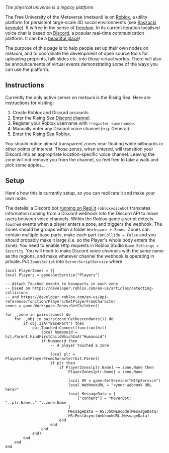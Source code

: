 *The physical universe is a legacy platform.*

The Free University of the Metaverse (metauni) is on [Roblox](https://www.roblox.com/), a utility platform for persistent large-scale 3D social environments (see [Baszucki keynote](https://www.youtube.com/watch?v=G00GlCJc0mU)). It is free in the sense of [freedom](https://en.wikipedia.org/wiki/Free_University_of_Berlin). In its current iteration localised voice chat is based on [Discord](https://www.discord.com), a popular real-time communication platform. It can be a [beautiful place](https://www.roblox.com/games/5326950832/Roblox-Realistic-Forest-Demo)!

The purpose of this page is to help people set up their own nodes on metauni, and to coordinate the development of open source tools for uploading preprints, talk slides etc. into those virtual worlds. There will also be announcements of virtual events demonstrating some of the ways you can use the platform.

## Instructions

Currently the only active server on metauni is the Rising Sea. Here are instructions for visiting:

1. Create Roblox and Discord accounts.
2. Enter the Rising Sea [Discord channel](https://discord.gg/zg3K3NMK).
3. Register your Roblox username with `!register <username>`.
4. Manually enter any Discord voice channel (e.g. General).
5. Enter the [Rising Sea Roblox](https://www.roblox.com/games/6224932973/The-Rising-Sea).

You should notice almost transparent zones near floating white billboards or other points of interest. Those zones, when entered, will transition your Discord into an appropriate location-specific voice channel. Leaving the zone will not remove you from the channel, so feel free to take a walk and pick some apples...

## Setup

Here's how this is currently setup, so you can replicate it and make your own node.

The details: a Discord bot [running on Repl.it](https://repl.it/@dmurfet/MetaUni) `robloxvoicebot` translates information coming from a Discord webhook into the Discord API to move users between voice channels. Within the Roblox game a script detects `Touched` events when a player enters a zone, and triggers the webhook. The zones should be groups within a folder `Workspace > Zones`. Zones can contain multiple base parts, make each part `CanCollide = False` and you should probably make it large (i.e. so the Player's whole body enters the zone). You need to enable Http requests in Roblox Studio `Game Settings > Security`. You will need to make Discord voice channels with the same name as the regions, and make whatever channel the webhook is operating in private. Put `ZonesScript` into `ServerScriptService` where

```
local PlayerZones = {}
local Players = game:GetService("Players")

-- Attach Touched events to baseparts in each zone
-- based on https://developer.roblox.com/en-us/articles/detecting-collisions
-- and https://developer.roblox.com/en-us/api-reference/function/Players/GetPlayerFromCharacter
zones = game.Workspace.Zones:GetChildren()

for _,zone in pairs(zones) do
	for _,obj in pairs(zone:GetDescendants()) do
		if obj:IsA("BasePart") then
			obj.Touched:Connect(function(hit)
				local humanoid = hit.Parent:FindFirstChildWhichIsA("Humanoid")
				if humanoid then
					-- A player touched a zone
					
					local plr = Players:GetPlayerFromCharacter(hit.Parent)
					if plr then
						if PlayerZones[plr.Name] ~= zone.Name then
							PlayerZones[plr.Name] = zone.Name

							local HS = game:GetService("HttpService")
							local WebhookURL = "<your webhook URL here>"
							local MessageData = {
								["content"] = "MoverBot: "..plr.Name.." "..zone.Name
							}
							MessageData = HS:JSONEncode(MessageData)
							HS:PostAsync(WebhookURL,MessageData)
						end
					end
				end
			end)
		end
	end
end
```
